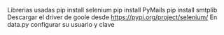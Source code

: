Librerias usadas
pip install selenium
pip install PyMails
pip install smtplib
Descargar el driver de goole desde https://pypi.org/project/selenium/
En data.py configurar su usuario y clave